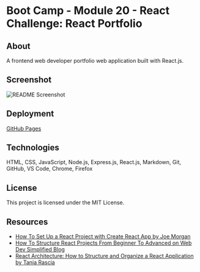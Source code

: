 # Boot Camp - Module 20 - React Challenge: React Portfolio

## About

A frontend web developer portfolio web application built with React.js.

## Screenshot

![README Screenshot](./public/screenshot.jpg)

## Deployment

[GitHub Pages]()

## Technologies

HTML, CSS, JavaScript, Node.js, Express.js, React.js, Markdown, Git, GitHub, VS Code, Chrome, Firefox

## License

This project is licensed under the MIT License.

## Resources

- [How To Set Up a React Project with Create React App by Joe Morgan](https://www.digitalocean.com/community/tutorials/how-to-set-up-a-react-project-with-create-react-app#step-4-%E2%80%93-modifying-the-homepage)
- [How To Structure React Projects From Beginner To Advanced on Web Dev Simplified Blog](https://blog.webdevsimplified.com/2022-07/react-folder-structure/)
- [React Architecture: How to Structure and Organize a React Application by Tania Rascia](https://www.taniarascia.com/react-architecture-directory-structure/)
